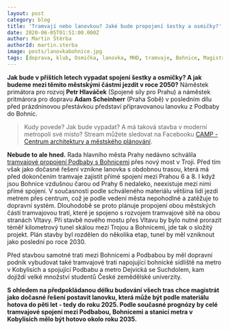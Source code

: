 ```yaml
---
layout: post
category: blog
title: 'Tramvají nebo lanovkou? Jaké bude propojení šestky a osmičky?'
date: 2020-06-05T01:51:00.000Z
author: Martin Štěrba
authorId: martin.sterba
image: posts/lanovkabohnice.jpg
tags: [doprava, klub, Osmička, lanovka, MHD, tramvaje, Bohnice, Magistrát]
---
```


**Jak bude v příštích letech vypadat spojení šestky a osmičky? A jak budeme mezi těmito městskými částmi jezdit v roce 2050?** Náměstek primátora pro rozvoj **Petr Hlaváček** (Spojené síly pro Prahu) a náměstek pritmárora pro dopravu **Adam Scheinherr** (Praha Sobě) v posledním dílu před prázdninovou přestávkou představí připravovanou lanovku z Podbaby do Bohnic.

> Kudy povede? Jak bude vypadat? A má taková stavba v moderní metropoli své místo? Stream můžete sledovat na Facebooku [CAMP - Centrum architektury a městského plánování](https://www.facebook.com/camppraha/).

**Nebude to ale hned.** Rada hlavního města Prahy nedávno schválila [tramvajové propojení Podbaby s Bohnicemi](https://www.idnes.cz/praha/zpravy/podbaba-troja-bohnice-spoji-tramvaj-a-lanovka.A200504_121932_praha-zpravy_rsr) přes nový most v Troji. Před tím však jako dočasné řešení vznikne lanovka s obdobnou trasou, která má před dokončením tramvaje zajistit přímé spojení mezi Prahou 6 a 8. I když jsou Bohnice vzdušnou čarou od Prahy 6 nedaleko, neexistuje mezi nimi přímé spojení. V současnosti podle schváleného materiálu většina lidí jezdí metrem přes centrum, což je podle vedení města nepohodlné a zatěžuje to dopravní systém. Dlouhodobě se proto plánuje propojení obou městských částí tramvajovou tratí, které je spojeno s rozvojem tramvajové sítě na obou stranách Vltavy. Při stavbě nového mostu přes Vltavu by bylo nutné prorazit téměř kilometrový tunel skálou mezi Trojou a Bohnicemi, jde tak o složitý projekt. Plán stavby byl rozdělen do několika etap, tunel by měl vzniknout jako poslední po roce 2030.

Před stavbou samotné trati mezi Bohnicemi a Podbabou by měl dopravní podnik vybudovat také tramvajové trati napojující bohnické sídliště na metro v Kobylisích a spojující Podbabu a metro Dejvická se Suchdolem, kam dojíždí velké množství studentů České zemědělské univerzity.

**S ohledem na předpokládanou délku budování všech tras chce magistrát jako dočasné řešení postavit lanovku, která může být podle materiálu hotova do pěti let - tedy do roku 2025. Podle současné prognózy by celé tramvajové spojení mezi Podbabou, Bohnicemi a stanicí metra v Kobylisích mělo být hotovo okolo roku 2035.**
